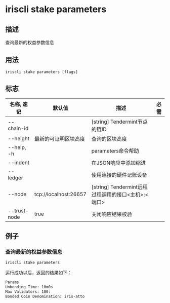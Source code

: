 # iriscli stake parameters

## 描述

查询最新的权益参数信息

## 用法

```
iriscli stake parameters [flags]
```

## 标志

| 名称, 速记                  | 默认值                     | 描述                                                                | 必需     |
| -------------------------- | -------------------------- | ------------------------------------------------------------------- | -------- |
| --chain-id                 |                            | [string] Tendermint节点的链ID                                        |          |
| --height                   | 最新的可证明区块高度         | 查询的区块高度                                                       |          |
| --help, -h                 |                            | parameters命令帮助                                                   |          |
| --indent                   |                            | 在JSON响应中添加缩进                                                  |          |
| --ledger                   |                            | 使用连接的硬件记账设备                                                |          |
| --node                     | tcp://localhost:26657      | [string] Tendermint远程过程调用的接口\<主机>:\<端口>                   |          |
| --trust-node               | true                       | 关闭响应结果校验                                                      |          |

## 例子

### 查询最新的权益参数信息

```shell
iriscli stake parameters
```

运行成功以后，返回的结果如下：

```txt
Params
Unbonding Time: 10m0s
Max Validators: 100:
Bonded Coin Denomination: iris-atto
```
